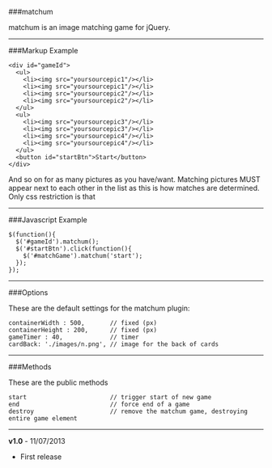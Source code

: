 ###matchum

matchum is an image matching game for jQuery.

***

###Markup Example
    <style>
      #gameid li{
        position:relative;
      }
    </style>

    <div id="gameId">
      <ul>
        <li><img src="yoursourcepic1"/></li>
        <li><img src="yoursourcepic1"/></li>
        <li><img src="yoursourcepic2"/></li>
        <li><img src="yoursourcepic2"/></li>
      </ul>
      <ul>
        <li><img src="yoursourcepic3"/></li>
        <li><img src="yoursourcepic3"/></li>
        <li><img src="yoursourcepic4"/></li>
        <li><img src="yoursourcepic4"/></li>
      </ul>
      <button id="startBtn">Start</button>
    </div>

And so on for as many pictures as you have/want. Matching pictures MUST appear
next to each other in the list as this is how matches are determined.
Only css restriction is that 

***

###Javascript Example

    $(function(){
      $('#gameId').matchum();
      $('#startBtn').click(function(){
        $('#matchGame').matchum('start');
      });
    });

***

###Options

These are the default settings for the matchum plugin:

    containerWidth : 500,       // fixed (px)
    containerHeight : 200,      // fixed (px)
    gameTimer : 40,             // timer
    cardBack: './images/n.png', // image for the back of cards
  
***

###Methods

These are the public methods

    start                       // trigger start of new game
    end                         // force end of a game
    destroy                     // remove the matchum game, destroying entire game element

***

**v1.0** - 11/07/2013

- First release
